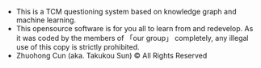 - This is a TCM questioning system based on knowledge graph and machine learning.
- This opensource software is for you all to learn from and redevelop. As it was coded by the members of 「our group」 completely, any illegal use of this copy is strictly prohibited. 
- Zhuohong Cun (aka. Takukou Sun) © All Rights Reserved
